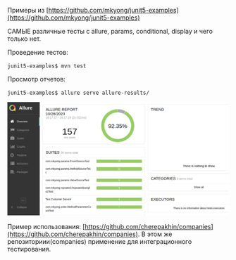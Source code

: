 Примеры из [https://github.com/mkyong/junit5-examples](https://github.com/mkyong/junit5-examples)

САМЫЕ различные тесты с allure, params, conditional, display и чего только нет.

Проведение тестов: 

````shell
junit5-examples$ mvn test
````

Просмотр отчетов:

````shell
junit5-examples$ allure serve allure-results/
````
![Результаты](doc/result.png)

Пример использования: [https://github.com/cherepakhin/companies](https://github.com/cherepakhin/companies). В этом же репозиториии(companies) применение для интеграционного тестирования.

